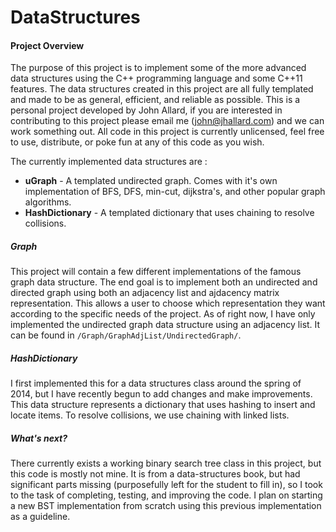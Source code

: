 DataStructures
===============

#### Project Overview

The purpose of this project is to implement some of the more advanced data structures using the C++ programming language and some C++11 features.
The data structures created in this project are all fully templated and made to be as general, efficient, and reliable as possible. This is a personal project developed by John Allard, if you are interested in contributing to this project please email me (john@jhallard.com) and we can work something out. All code in this project is currently unlicensed, feel free to use, distribute, or poke fun at any of this code as you wish.

The currently implemented data structures are :
* **uGraph** - A templated undirected graph. Comes with it's own implementation of BFS, DFS, min-cut, dijkstra's, and other popular graph algorithms. 
* **HashDictionary** - A templated dictionary that uses chaining to resolve collisions. 

##### Graph
This project will contain a few different implementations of the famous graph data structure. The end goal is to implement both an undirected and directed graph using both an adjacency list and ajdacency matrix representation. This allows a user to choose which representation they want according to the specific needs of the project. As of right now, I have only implemented the undirected graph data structure using an adjacency list. It can be found in `/Graph/GraphAdjList/UndirectedGraph/`.

##### HashDictionary
I first implemented this for a data structures class around the spring of 2014, but I have recently begun to add changes and make improvements. This data structure represents a dictionary that uses hashing to insert and locate items. To resolve collisions, we use chaining with linked lists.

##### What's next?
There currently exists a working binary search tree class in this project, but this code is mostly not mine. It is from a data-structures book, but had significant parts missing (purposefully left for the student to fill in), so I took to the task of completing, testing, and improving the code. I plan on starting a new BST implementation from scratch using this previous implementation as a guideline.